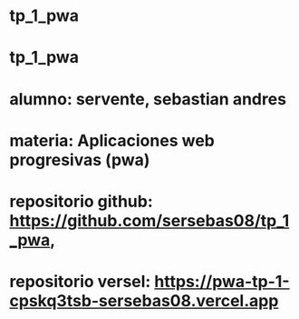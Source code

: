 # tp_1_pwa
# tp_1_pwa

# alumno: servente, sebastian andres

# materia: Aplicaciones web progresivas (pwa)

# repositorio github: https://github.com/sersebas08/tp_1_pwa,

# repositorio versel: https://pwa-tp-1-cpskq3tsb-sersebas08.vercel.app

